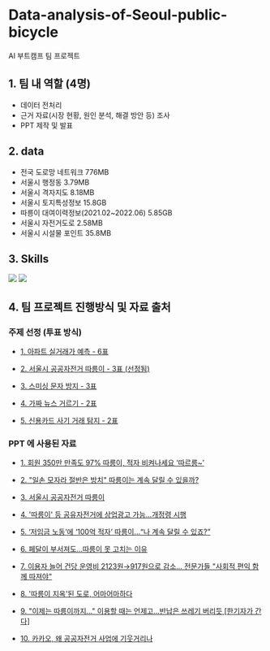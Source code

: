 # Data-analysis-of-Seoul-public-bicycle
AI 부트캠프 팀 프로젝트

## 1. 팀 내 역할 (4명)
 - 데이터 전처리
 - 근거 자료(시장 현황, 원인 분석, 해결 방안 등) 조사
 - PPT 제작 및 발표

## 2. data
 - 전국 도로망 네트워크 776MB
 - 서울시 행정동 3.79MB
 - 서울시 격자지도 8.18MB
 - 서울시 토지특성정보 15.8GB
 - 따릉이 대여이력정보(2021.02~2022.06) 5.85GB
 - 서울시 자전거도로 2.58MB
 - 서울시 시설물 포인트 35.8MB

## 3. Skills
<img src="https://img.shields.io/badge/python-3776AB?style=for-the-badge&logo=python&logoColor=white"> <img src="https://img.shields.io/badge/pandas-150458?style=for-the-badge&logo=pandas&logoColor=white">

## 4. 팀 프로젝트 진행방식 및 자료 출처

### 주제 선정 (투표 방식)

 - [1. 아파트 실거래가 예측 - 6표](https://dacon.io/competitions/official/21265/overview/description)

 - [2. 서울시 공공자전거 따릉이 - 3표 (선정됨)](https://dacon.io/competitions/official/236029/overview/description)

 - [3. 스미싱 문자 방지 - 3표](https://dacon.io/competitions/official/235401/overview/description)

 - [4. 가짜 뉴스 거르기 - 2표](https://dacon.io/competitions/official/235658/overview/description)

 - [5. 신용카드 사기 거래 탐지 - 2표](https://dacon.io/competitions/official/235930/overview/description)

### PPT 에 사용된 자료

 - [1. 회원 350만 만족도 97% 따릉이, 적자 비켜나세요 ‘따르릉~’](https://www.joongang.co.kr/article/25099146)

 - [2. "일손 모자라 절반은 방치" 따릉이는 계속 달릴 수 있을까?](https://www.mbn.co.kr/vod/programView/1313488)

 - [3. 서울시 공공자전거 따릉이](https://www.sisul.or.kr/open_content/traffic/bikeseoul.jsp#:~:text=%EC%84%9C%EC%9A%B8%EC%9E%90%EC%A0%84%EA%B1%B0%EB%8A%94%20%EB%88%84%EA%B5%AC%EB%82%98%2C%20%EC%96%B8%EC%A0%9C%EB%82%98,%EC%9D%84%20%EB%86%92%EC%9D%B4%EA%B3%A0%EC%9E%90%20%EB%A7%88%EB%A0%A8%EB%90%98%EC%97%88%EC%8A%B5%EB%8B%88%EB%8B%A4.)

 - [4. '따릉이' 등 공유자전거에 상업광고 가능…개정령 시행](https://newsis.com/view/?id=NISX20221205_0002111005&cID=10201&pID=10200)

 - [5. ‘저임금 노동’에 ‘100억 적자’ 따릉이…“나 계속 달릴 수 있죠?”](https://news.kbs.co.kr/news/view.do?ncd=5517087)

 - [6. 페달이 부서져도...따릉이 못 고치는 이유](https://www.ytn.co.kr/_ln/0134_202208011638116362#:~:text=%EC%84%9C%EC%9A%B8%EC%8B%9C%EB%8A%94%20%EC%9A%B4%EC%98%81%20%EB%B9%84%EC%9A%A9%EC%9D%B4,%EC%97%AD%EC%8B%9C%20%EC%A2%80%EC%B2%98%EB%9F%BC%20%EB%8A%98%EC%A7%80%20%EC%95%8A%EA%B3%A0%20%EC%9E%88%EC%8A%B5%EB%8B%88%EB%8B%A4.)

 - [7. 이용자 늘어 건당 운영비 2123원→917원으로 감소... 전문가들 "사회적 편익 함께 따져야"](http://www.ohmynews.com/NWS_Web/View/at_pg.aspx?CNTN_CD=A0002740871)

 - [8. '따릉이 지옥'된 도로, 어마어마하다](https://www.insight.co.kr/news/409865)

 - [9. "이제는 따릉이까지…" 이용할 때는 언제고…반납은 쓰레기 버리듯 [한기자가 간다]](https://view.asiae.co.kr/article/2020122110081486039)

 - [10. 카카오, 왜 공공자전거 사업에 기웃거리나](https://www.sisain.co.kr/news/articleView.html?idxno=45908)

